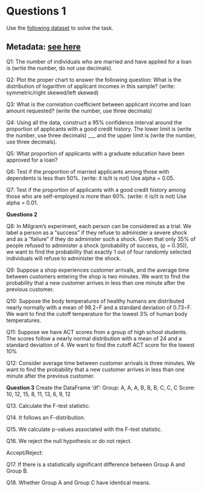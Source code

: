 # Questions 1

Use the [following dataset](https://github.com/shrikant-temburwar/Loan-Prediction-Dataset/blob/master/train.csv) to solve the task.

## Metadata: [see here](https://github.com/shrikant-temburwar/Loan-Prediction-Dataset/blob/master/README.md)

Q1: The number of individuals who are married and have applied for a loan is (write the number, do not use decimals).

Q2: Plot the proper chart to answer the following question: What is the distribution of logarithm of applicant incomes in this sample? (write: symmetric/right skewed/left skewed)

Q3: What is the correlation coefficient between applicant income and loan amount requested? (write the number, use three decimals)

Q4: Using all the data, construct a 95% confidence interval around the proportion of applicants with a good credit history. The lower limit is (write the number, use three decimals) ___ and the upper limit is (write the number, use three decimals).

Q5: What proportion of applicants with a graduate education have been approved for a loan?

Q6: Test if the proportion of married applicants among those with dependents is less than 50%. (write: it is/it is not) Use alpha = 0.05.

Q7: Test if the proportion of applicants with a good credit history among those who are self-employed is more than 60%. (write: it is/it is not) Use alpha = 0.01.

**Questions 2**


Q8: In Milgram’s experiment, each person can be considered as a trial. We label a person as a “success” if they refuse to administer a severe shock and as a “failure” if they do administer such a shock. Given that only 35% of people refused to administer a shock (probability of success, (p = 0.35)), we want to find the probability that exactly 1 out of four randomly selected individuals will refuse to administer the shock.

Q9: Suppose a shop experiences customer arrivals, and the average time between customers entering the shop is two minutes. We want to find the probability that a new customer arrives in less than one minute after the previous customer.

Q10: Suppose the body temperatures of healthy humans are distributed nearly normally with a mean of 98.2∘F
 and a standard deviation of 0.73∘F. We want to find the cutoff temperature for the lowest 3% of human body temperatures.

Q11: Suppose we have ACT scores from a group of high school students. The scores follow a nearly normal distribution with a mean of 24
 and a standard deviation of 4. We want to find the cutoff ACT score for the lowest 10%

Q12: Consider average time between customer arrivals is three minutes. We want to find the probability that a new customer arrives in less than one minute after the previous customer. 

**Question 3**
Create the DataFrame ‘df’:
Group: A, A, A, B, B, B, C, C, C
Score: 10, 12, 15, 8, 11, 13, 6, 9, 12

Q13. Calculate the F-test statistic:

Q14. It follows an F-distribution.

Q15. We calculate p-values associated with the F-test statistic.

Q16. We reject the null hypothesis or do not reject.

Accept/Reject:

Q17. If there is a statistically significant difference between Group A and Group B.

Q18. Whether Group A and Group C have identical means.
